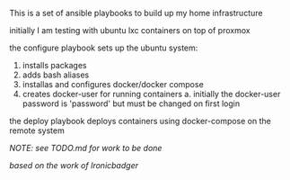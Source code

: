 This is a set of ansible playbooks to build up my home infrastructure

initially I am testing with ubuntu lxc containers on top of proxmox

the configure playbook sets up the ubuntu system:
1. installs packages
2. adds bash aliases
3. installas and configures docker/docker compose
4. creates docker-user for running containers
	a. initially the docker-user password is 'password' but must be changed on first login

the deploy playbook deploys containers using docker-compose on the remote system

*NOTE: see TODO.md for work to be done*


*based on the work of Ironicbadger*
